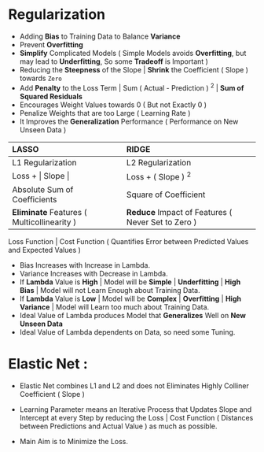 # Regularization

- Adding **Bias** to Training Data to Balance **Variance**
- Prevent **Overfitting**
- **Simplify** Complicated Models ( Simple Models avoids **Overfitting**, but may lead to **Underfitting**, So some **Tradeoff** is Important )
- Reducing the **Steepness** of the Slope | **Shrink** the Coefficient ( Slope ) towards `Zero`
- Add **Penalty** to the Loss Term | Sum ( Actual - Prediction ) <sup>2</sup> | **Sum of Squared Residuals**
- Encourages Weight Values towards 0 ( But not Exactly 0 )
- Penalize Weights that are too Large ( Learning Rate )
- It Improves the **Generalization** Performance ( Performance on New Unseen Data )

LASSO | RIDGE
:---  | :---
L1 Regularization | L2 Regularization
Loss + \| Slope \| | Loss + \( Slope \) <sup>2</sup>
Absolute Sum of Coefficients | Square of Coefficient
**Eliminate** Features ( Multicollinearity ) | **Reduce** Impact of Features ( Never Set to Zero )
 

Loss Function | Cost Function ( Quantifies Error between Predicted Values and Expected Values )

- Bias Increases with Increase in Lambda.
- Variance Increases with Decrease in Lambda.
- If **Lambda** Value is **High** | Model will be **Simple** | **Underfitting** | **High Bias** | Model will not Learn Enough about Training Data.
- If **Lambda** Value is **Low** | Model will be **Complex** | **Overfitting** | **High Variance** | Model will Learn too much about Training Data.
- Ideal Value of Lambda produces Model that **Generalizes** Well on **New Unseen Data** 
- Ideal Value of Lambda dependents on Data, so need some Tuning.  

# Elastic Net :
- Elastic Net combines L1 and L2 and does not Eliminates Highly Colliner Coefficient ( Slope )

- Learning Parameter means an Iterative Process that Updates Slope and Intercept at every Step by reducing the Loss | Cost Function ( Distances between Predictions and Actual Value ) as much as possible.

- Main Aim is to Minimize the Loss. 
